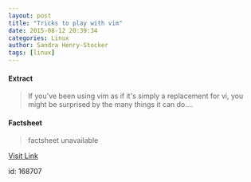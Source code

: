 ```yaml
---
layout: post
title: "Tricks to play with vim"
date: 2015-08-12 20:39:34
categories: Linux
author: Sandra Henry-Stocker
tags: [linux]
---
```



#### Extract
>If you've been using vim as if it's simply a replacement for vi, you might be surprised by the many things it can do....

#### Factsheet
>factsheet unavailable

[Visit Link](http://lxer.com/module/newswire/ext_link.php?rid=217913)

id:  168707


